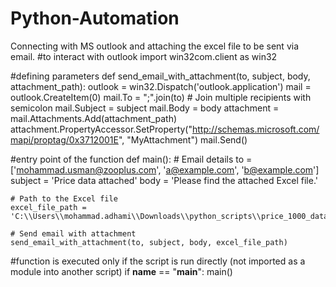 # Python-Automation
Connecting with MS outlook and attaching the excel file to be sent via email.
#to interact with outlook
import win32com.client as win32

#defining parameters
def send_email_with_attachment(to, subject, body, attachment_path):
    outlook = win32.Dispatch('outlook.application')
    mail = outlook.CreateItem(0)
    mail.To = ";".join(to)  # Join multiple recipients with semicolon
    mail.Subject = subject
    mail.Body = body
    attachment = mail.Attachments.Add(attachment_path)
    attachment.PropertyAccessor.SetProperty("http://schemas.microsoft.com/mapi/proptag/0x3712001E", "MyAttachment")
    mail.Send()

#entry point of the function
def main():
    # Email details
    to = ['mohammad.usman@zooplus.com', 'a@example.com', 'b@example.com']
    subject = 'Price data attached'
    body = 'Please find the attached Excel file.'

    # Path to the Excel file
    excel_file_path = 'C:\\Users\\mohammad.adhami\\Downloads\\python_scripts\\price_1000_data.xlsx'

    # Send email with attachment
    send_email_with_attachment(to, subject, body, excel_file_path)

#function is executed only if the script is run directly (not imported as a module into another script)
if __name__ == "__main__":
    main()
